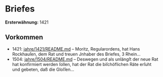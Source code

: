 # Briefes

**Ersterwähnung:** 1421

## Vorkommen
- 1421: [jahre/1421/README.md](../jahre/1421/README.md) – Moritz, Regularordens, hat Hans
Rockhauſen, dem Rat und treuen Jnhaber des Briefes, 3
Rhein...
- 1504: [jahre/1504/README.md](../jahre/1504/README.md) – Deswegen und als unlängſt
der neue Rat hat konfirmiert werden ſollen, hat der Rat
die biſchöflichen Räte erſuht und gebeten, daß die Gloſſen...
